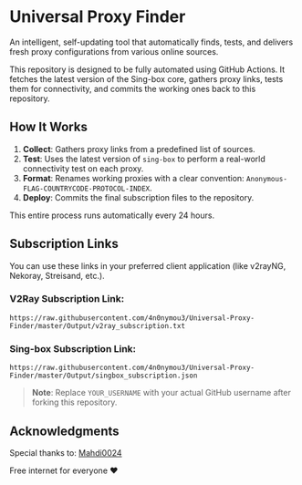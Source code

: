 # Universal Proxy Finder

An intelligent, self-updating tool that automatically finds, tests, and delivers fresh proxy configurations from various online sources.

This repository is designed to be fully automated using GitHub Actions. It fetches the latest version of the Sing-box core, gathers proxy links, tests them for connectivity, and commits the working ones back to this repository.

## How It Works

1.  **Collect**: Gathers proxy links from a predefined list of sources.
2.  **Test**: Uses the latest version of `sing-box` to perform a real-world connectivity test on each proxy.
3.  **Format**: Renames working proxies with a clear convention: `Anonymous-FLAG-COUNTRYCODE-PROTOCOL-INDEX`.
4.  **Deploy**: Commits the final subscription files to the repository.

This entire process runs automatically every 24 hours.

## Subscription Links

You can use these links in your preferred client application (like v2rayNG, Nekoray, Streisand, etc.).

### V2Ray Subscription Link:
```
https://raw.githubusercontent.com/4n0nymou3/Universal-Proxy-Finder/master/Output/v2ray_subscription.txt
```

### Sing-box Subscription Link:
```
https://raw.githubusercontent.com/4n0nymou3/Universal-Proxy-Finder/master/Output/singbox_subscription.json
```

> **Note**: Replace `YOUR_USERNAME` with your actual GitHub username after forking this repository.

## Acknowledgments

Special thanks to:
[Mahdi0024](https://github.com/Mahdi0024)

Free internet for everyone ❤️